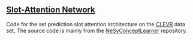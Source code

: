 ## [Slot-Attention Network](https://arxiv.org/abs/2006.15055)

Code for the set prediction slot attention architecture on the [CLEVR](https://cs.stanford.edu/people/jcjohns/clevr/) data set. 
The source code is mainly from the [NeSyConceptLearner](https://github.com/ml-research/NeSyConceptLearner/tree/main/src/pretrain-slot-attention) repository.
